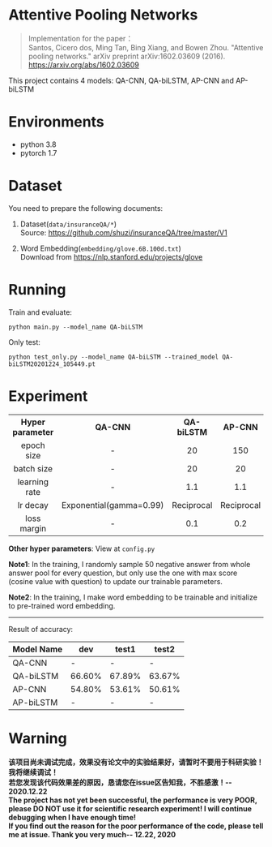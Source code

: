 Attentive Pooling Networks
===
> Implementation for the paper：  
Santos, Cicero dos, Ming Tan, Bing Xiang, and Bowen Zhou. "Attentive pooling networks." arXiv preprint arXiv:1602.03609 (2016).
>https://arxiv.org/abs/1602.03609

This project contains 4 models: QA-CNN, QA-biLSTM, AP-CNN and AP-biLSTM

# Environments
  + python 3.8
  + pytorch 1.7

# Dataset
You need to prepare the following documents:  
1. Dataset(`data/insuranceQA/*`)  
  Source: https://github.com/shuzi/insuranceQA/tree/master/V1

2. Word Embedding(`embedding/glove.6B.100d.txt`)  
Download from https://nlp.stanford.edu/projects/glove

# Running

Train and evaluate:
```
python main.py --model_name QA-biLSTM
```

Only test:
```
python test_only.py --model_name QA-biLSTM --trained_model QA-biLSTM20201224_105449.pt
```

# Experiment

<table align="center">
    <tr>
        <th>Hyper parameter</th>
        <th>QA-CNN</th>
        <th>QA-biLSTM</th>
        <th>AP-CNN</th>
        <th>AP-biLSTM</th>
    </tr>
    <tr>
        <td align="center">epoch size</td>
        <td align="center">-</td>
        <td align="center">20</td>
        <td align="center">150</td>
        <td align="center">-</td>
    </tr>
    <tr>
        <td align="center">batch size</td>
        <td align="center">-</td>
        <td align="center">20</td>
        <td align="center">20</td>
        <td align="center">-</td>
    </tr>
    <tr>
        <td align="center">learning rate</td>
        <td align="center">-</td>
        <td align="center">1.1</td>
        <td align="center">1.1</td>
        <td align="center">-</td>
    </tr>
    <tr>
        <td align="center">lr decay</td>
        <td align="center">Exponential(gamma=0.99)</td>
        <td align="center">Reciprocal</td>
        <td align="center">Reciprocal</td>
        <td align="center">-</td>
    </tr>
    <tr>
        <td align="center">loss margin</td>
        <td align="center">-</td>
        <td align="center">0.1</td>
        <td align="center">0.2</td>
        <td align="center">-</td>
    </tr>
</table>

**Other hyper parameters**: View at `config.py`

**Note1**: In the training, I randomly sample 50 negative answer 
from whole answer pool for every question,
but only use the one with max score (cosine value with question) 
to update our trainable parameters. 

**Note2**: In the training, I make word embedding to be trainable 
and initialize to pre-trained word embedding.

---
Result of accuracy:

| Model Name | dev | test1 | test2 |
|---|---|---|---|
| QA-CNN | - | - | - |
| QA-biLSTM | 66.60% | 67.89% | 63.67% |
| AP-CNN | 54.80% | 53.61% | 50.61% |
| AP-biLSTM | - | - | - |

# Warning

**该项目尚未调试完成，效果没有论文中的实验结果好，请暂时不要用于科研实验！我将继续调试！  
若您发现该代码效果差的原因，恳请您在issue区告知我，不胜感激！-- 2020.12.22**  
**The project has not yet been successful, the performance is very POOR,
please DO NOT use it for scientific research experiment!
I will continue debugging when I have enough time!  
If you find out the reason for the poor performance of the code,
please tell me at issue.
Thank you very much-- 12.22, 2020**
